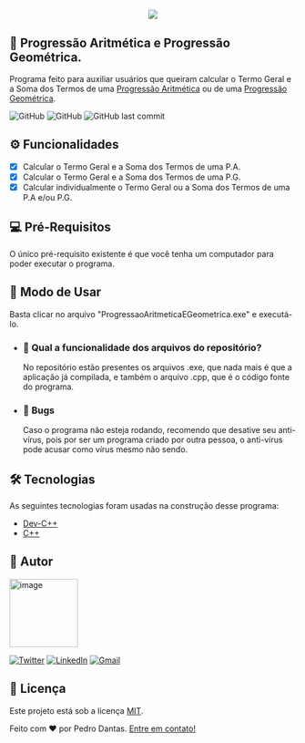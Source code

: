 <h1 align="center">
  <img src="https://beduka.com/blog/wp-content/uploads/2019/05/Progress%C3%A3o-Aritm%C3%A9tica-e-Geom%C3%A9trica.jpg" />
  <title="Progressão Aritmética e Geométrica (PA e PG) />
</h1>

## 🧮 Progressão Aritmética e Progressão Geométrica.

Programa feito para auxiliar usuários que queiram calcular o Termo Geral e a Soma dos Termos de uma [Progressão Aritmética](https://www.todamateria.com.br/progressao-aritmetica/) ou de uma [Progressão Geométrica](https://www.todamateria.com.br/progressao-geometrica/).

<img alt="GitHub" src="https://img.shields.io/github/license/Pedro0901/Progressoes?style=flat-square"> <img alt="GitHub" src="https://img.shields.io/github/followers/Pedro0901?style=flat-square"> <img alt="GitHub last commit" src="https://img.shields.io/github/last-commit/Pedro0901/Progressoes?style=flat-square">

## :gear: Funcionalidades

- [X] Calcular o Termo Geral e a Soma dos Termos de uma P.A.
- [X] Calcular o Termo Geral e a Soma dos Termos de uma P.G.
- [X] Calcular individualmente o Termo Geral ou a Soma dos Termos de uma P.A e/ou P.G.

## 💻 Pré-Requisitos

O único pré-requisito existente é que você tenha um computador para poder executar o programa.

## 📜 Modo de Usar

Basta clicar no arquivo "ProgressaoAritmeticaEGeometrica.exe" e executá-lo.

  * ### 🤔 Qual a funcionalidade dos arquivos do repositório?
    No repositório estão presentes os arquivos .exe, que nada mais é que a aplicação já compilada, e também o arquivo .cpp, que é o código fonte do programa.
   
  * ### 🐞 Bugs
    Caso o programa não esteja rodando, recomendo que desative seu anti-vírus, pois por ser um programa criado por outra pessoa, o anti-vírus pode acusar como vírus mesmo não sendo.
    
    
## :hammer_and_wrench: Tecnologias

As seguintes tecnologias foram usadas na construção desse programa:

- [Dev-C++](http://orwelldevcpp.blogspot.com/)
- [C++](http://www.cplusplus.org/)

## :superhero: Autor

<img src="https://avatars.githubusercontent.com/u/67847487?v=4" alt="image" height="120" width="120" />

[![Twitter](https://img.shields.io/badge/Twitter-1DA1F2?style=for-the-badge&logo=twitter&logoColor=white&link=https://twitter.com/oPedro0901)](https://twitter.com/oPedro0901)
[![LinkedIn](https://img.shields.io/badge/LinkedIn-0077B5?style=for-the-badge&logo=linkedin&logoColor=white&link=https://www.linkedin.com/in/pedro-paulo-dantas-costa/)](https://www.linkedin.com/in/pedro-paulo-dantas-costa/)
[![Gmail](https://img.shields.io/badge/Gmail-D14836?style=for-the-badge&logo=gmail&logoColor=white&link=mailto:0901dantaspedro@gmail.com)](mailto:0901dantaspedro@gmail.com)

## 📝 Licença

Este projeto está sob a licença [MIT](https://github.com/Pedro0901/Progressoes/blob/master/LICENSE.txt).

Feito com ❤️ por Pedro Dantas. [Entre em contato!](https://www.linkedin.com/in/pedro-paulo-dantas-costa/)
